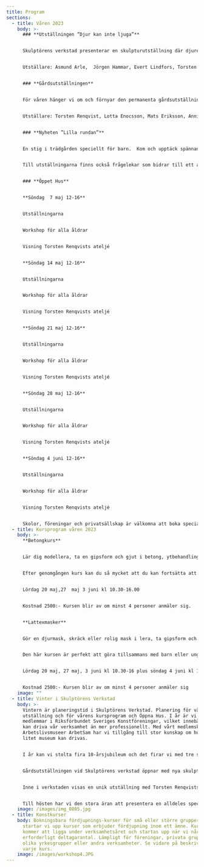 ```yaml
---
title: Program
sections:
  - title: Våren 2023
    body: >-
      ### **Utställningen ”Djur kan inte ljuga”**


      Skulptörens verkstad presenterar en skulpturutställning där djuren spelar huvudrollen. Vi slår också ett slag för Torsten Renqvists bok ”Djur kan inte ljuga” som kommer att finnas till salu.


      Utställare: Asmund Arle,  Jörgen Hammar, Evert Lindfors, Torsten Rehnqvist, Lotta Enocsson, Mats Eriksson, Annika Heed, Anders Jansson, Mats Lodén, Dina Hviid, Mats Åberg, Bitte Jonason Åkerlund, Erik Åkerlund


      ### **Gårdsutställningen**


      För våren hänger vi om och förnyar den permanenta gårdsutställningen


      Utställare: Torsten Renqvist, Lotta Enocsson, Mats Eriksson, Annika Heed, Anders Jansson, Mats Lodén, Dina Hviid, Bitte Jonason Åkerlund, Erik Åkerlund, Mats Åberg  


      ### **Nyheten ”Lilla rundan”** 


      En stig i trädgården speciellt för barn.  Kom och upptäck spännande skulpturer i snåren!


      Till utställningarna finns också frågelekar som bidrar till ett aktivt betraktande i nyfikenhetens tecken!


      ### **Öppet Hus**


      **Söndag  7 maj 12-16**


      Utställningarna


      Workshop för alla åldrar


      Visning Torsten Renqvists ateljé


      **Söndag 14 maj 12-16**


      Utställningarna


      Workshop för alla åldrar


      Visning Torsten Renqvists ateljé


      **Söndag 21 maj 12-16**


      Utställningarna


      Workshop för alla åldrar


      Visning Torsten Renqvists ateljé


      **Söndag 28 maj 12-16**


      Utställningarna


      Workshop för alla åldrar


      Visning Torsten Renqvists ateljé


      **Söndag 4 juni 12-16**


      Utställningarna


      Workshop för alla åldrar


      Visning Torsten Renqvists ateljé


      Skolor, föreningar och privatsällskap är välkomna att boka specialvisningar på övriga tider
  - title: Kursprogram våren 2023
    body: >-
      **Betongkurs**


      Lär dig modellera, ta en gipsform och gjut i betong, ytbehandling eller färgbehandling av betong


      Efter genomgången kurs kan du så mycket att du kan fortsätta att arbeta i betong på egen hand.


      Lördag 20 maj,27  maj 3 juni kl 10.30-16.00


      Kostnad 2500:- Kursen blir av om minst 4 personer anmäler sig.


      **Lattexmasker**


      Gör en djurmask, skräck eller rolig mask i lera, ta gipsform och gjut din egen latexmask, måla den


      Den här kursen är perfekt att göra tillsammans med barn eller ungdomar. Du får din egen mask att bära på fest eller äventyr. Dessutom kan du gjuta fler masker i samma form, kanske till hela familjen!


      Lördag 20 maj, 27 maj, 3 juni kl 10.30-16 plus söndag 4 juni kl 10.00-12.00


      Kostnad 2500:- Kursen blir av om minst 4 personer anmäler sig
    image: ""
  - title: Vinter i Skulptörens Verkstad
    body: >-
      Vintern är planeringstid i Skulptörens Verkstad. Planering för vårens
      utställning och för vårens kursprogram och Öppna Hus. I år är vi nyblivna
      medlemmar i Riksförbundet Sveriges Konstföreningar, vilket innebär att vi
      kan driva vår verksamhet än mer professionellt. Med vårt medlemskap i
      Arbetslivsmuseer ArbetSam har vi tillgång till stor kunskap om hur ett
      litet museum kan drivas. 


      I år kan vi stolta fira 10-årsjubileum och det firar vi med tre spännande utställningar!


      Gårdsutställningen vid Skulptörens verkstad öppnar med nya skulpturer tillsammans med de fasta som finns på gården. Gården är alltid öppen för besök.


      Inne i verkstaden visas en unik utställning med Torsten Renqvists teckningar och grafik! Där kan även ett antal skulpturer ses,  visning av Torstens ateljé sker varje söndag, ateljén ligger en liten bit från verkstaden.


      Till hösten har vi den stora äran att presentera en alldeles speciell utställning. Skulptur av Siri Derkert och Ninnan Santesson. Två stora konstnärer som även var goda vänner. Mer information om utställningen kommer längre fram!
    image: /images/img_0805.jpg
  - title: Konstkurser
    body: Bokningsbara fördjupnings-kurser för små eller större grupper. I år
      startar vi upp kurser som erbjuder fördjupning inom ett ämne. Kurserna
      kommer att ligga under verksamhetsåret och startas upp när vi når upp i
      erforderligt deltagarantal. Lämpligt för föreningar, privata grupper,
      olika yrkesgrupper eller andra verksamheter. Se vidare på beskrivning av
      varje kurs.
    image: /images/workshop4.JPG
---
```


